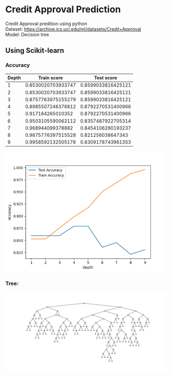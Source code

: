 # Credit Approval Prediction
Credit Approval predition using python  
Dataset: https://archive.ics.uci.edu/ml/datasets/Credit+Approval  
Model: Decision tree


## Using Scikit-learn
### Accuracy  
Depth  | Train score  |  Test score  |
----- | ----- | ----- |
1 | 0.8530020703933747 | 0.8599033816425121 |
2 | 0.8530020703933747 | 0.8599033816425121 |
3 | 0.8757763975155279 | 0.8599033816425121 |
4 | 0.8985507246376812 | 0.8792270531400966 |
5 | 0.917184265010352 | 0.8792270531400966 |
6 | 0.9503105590062112 | 0.8357487922705314 |
7 | 0.968944099378882 | 0.8454106280193237 |
8 | 0.9875776397515528 | 0.821256038647343 |
9 | 0.9958592132505176 | 0.8309178743961353 |

![Image](https://github.com/minmeeen/Credit-Approval-analysis/blob/main/image/accuracy_plt.png)

### Tree:  
![Image](https://github.com/minmeeen/Credit-Approval-analysis/blob/main/image/tree_by_scikit.png)



